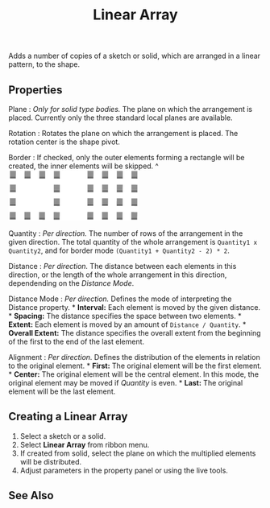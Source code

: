 ﻿---
uid: c867c6ad-f4ce-432b-a097-99596e31fea1
title: Linear Array
icon: LinearArray.svg
---
Adds a number of copies of a sketch or solid, which are arranged in a linear pattern, to the shape.

## Properties
Plane
:   _Only for solid type bodies._
    The plane on which the arrangement is placed. Currently only the three standard local planes are available.

Rotation
:   Rotates the plane on which the arrangement is placed. The rotation center is the shape pivot.

Border
:   If checked, only the outer elements forming a rectangle will be created, the inner elements will be skipped.
    ^![Border Mode _Checked_ and _Unchecked_](LinearArrayBorderMode.png)

Quantity
:   _Per direction._
    The number of rows of the arrangement in the given direction. The total quantity of the whole arrangement is `Quantity1 x Quantity2`, and for border mode `(Quantity1 + Quantity2 - 2) * 2`.

Distance
:	_Per direction._
    The distance between each elements in this direction, or the length of the whole arrangement in this direction, dependending on the _Distance Mode_.

Distance Mode
:   _Per direction._
    Defines the mode of interpreting the <ui>Distance</ui> property.
    * __Interval:__ Each element is moved by the given distance.
	* __Spacing:__ The distance specifies the space between two elements.
	* __Extent:__ Each element is moved by an amount of `Distance / Quantity`.
	* __Overall Extent:__ The distance specifies the overall extent from the beginning of the first to the end of the last element.

Alignment
:   _Per direction._
    Defines the distribution of the elements in relation to the original element.
	* __First:__ The original element will be the first element.
	* __Center:__ The original element will be the central element. In this mode, the original element may be moved if _Quantity_ is even.
	* __Last:__ The original element will be the last element.

## Creating a Linear Array
1. Select a sketch or a solid.
2. Select __Linear Array__ from ribbon menu.
3. If created from solid, select the plane on which the multiplied elements will be distributed.
4. Adjust parameters in the property panel or using the live tools.

## See Also
[](xref:07407809-3236-4469-ad99-526aab13b6e7)
